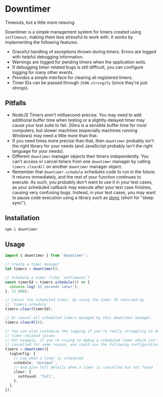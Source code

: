 # Downtimer

Timeouts, but a little more relaxing.

Downtimer is a simple management system for timers created using `setTimeout`,
making them less stressful to work with. It works by implementing the following
features:

* Graceful handling of exceptions thrown during timers. Errors are logged with
  helpful debugging information.
* Warnings are logged for pending timers when the application exits.
* If debugging timer-related bugs is still difficult, you can configure logging
  for many other events.
* Provides a simple interface for clearing all registered timers.
* Timer IDs can be passed through `JSON.stringify` (since they're just
  strings).

## Pitfalls

* NodeJS Timers aren't millisecond-precise. You may need to add additional
  buffer time when testing or a slightly-delayed timer may cause your test
  suite to fail. 20ms is a sensible buffer time for most computers, but
  slower machines (especially machines running Windows) may need a little more
  than that.
* If you need times more precise than that, then `downtimer` probably isn't the
  right library for your needs (and JavaScript probably isn't the right
  language for your needs).
* Different `downtimer` manager objects their timers independently. You can't
  access or cancel timers from one `downtimer` manager by calling
  `timers.clearAll` on another `downtimer` manager object.
* Remember that `downtimer.schedule` schedules code to run in the future. It
  returns immediately, and the rest of your function continues to execute. As
  such, you probably don't want to use it in your test cases, as your scheduled
  callback may execute after your test case finishes, causing very confusing
  bugs. Instead, in your test cases, you may want to pause code execution using
  a library such as [slync](https://github.com/nktnet1/slync) (short for
  "sleep sync").

## Installation

```sh
npm i downtimer
```

## Usage

```ts
import { downtimer } from 'downtimer';

// Create a timer manager
let timers = downtimer();

// Schedule a timer (like `setTimeout`)
const timerId = timers.schedule(() => {
  console.log('12 seconds later');
}, 12_000);

// Cancel the scheduled timer, by using the timer ID returned by
// `timers.schedule`
timers.clear(timerId);

// Or cancel all scheduled timers managed by this downtimer manager.
timers.clearAll();

// You can also customise the logging if you're really struggling to debug
// timer-related issues
// For example, if you're trying to debug a scheduled timer which isn't being
// cancelled for some reason, you could use the following configuration.
timers = downtimer({
  logConfig: {
    // Log when a timer is scheduled
    schedule: 'minimal',
    // And give full details when a timer is cancelled but not found
    clear: {
      notFound: 'full',
    },
  },
});
```
